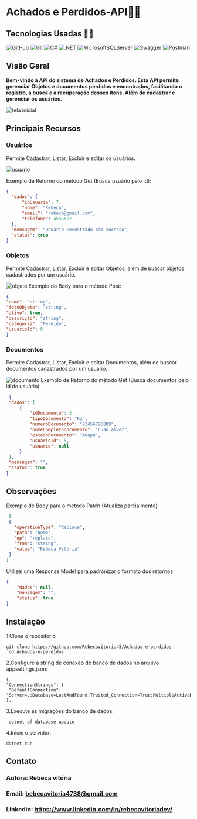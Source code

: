 </h1>
<h1>
   <span>Achados e Perdidos-API👜👒</span>
</h1>

## Tecnologias Usadas 👩‍💻
[![GitHub](https://img.shields.io/badge/GitHub-000?style=for-the-badge&logo=github&logoColor=30A3DC)](https://docs.github.com/)
[![Git](https://img.shields.io/badge/Git-000?style=for-the-badge&logo=git&logoColor=E94D5F)](https://git-scm.com/doc)
[![C#](https://img.shields.io/badge/C%23-239120?style=for-the-badge&logo=c-sharp&logoColor=white)](https://git-scm.com/doc)
[![.NET](https://img.shields.io/badge/.NET-512BD4?style=for-the-badge&logo=dotnet&logoColor=white)](https://git-scm.com/doc)
![MicrosoftSQLServer](https://img.shields.io/badge/Microsoft%20SQL%20Server-CC2927?style=for-the-badge&logo=microsoft%20sql%20server&logoColor=white)
![Swagger](https://img.shields.io/badge/-Swagger-%23Clojure?style=for-the-badge&logo=swagger&logoColor=white)
![Postman](https://img.shields.io/badge/Postman-FF6C37?style=for-the-badge&logo=postman&logoColor=white)
<br />



## Visão Geral
 <b>Bem-vindo à API do sistema de Achados e Perdidos. Esta API permite gerenciar Objetos e documentos perdidos e encontrados, facilitando o registro, a busca e a recuperação desses itens. Além de cadastrar e gerenciar os usuários. </b>

![tela inicial](https://github.com/Rebecavitoria45/Achados-e-perdidos/assets/117654851/e6a9029a-674b-4d7d-8b7b-cce61fcb43d2)
## Principais Recursos
 ### Usuários
   <p> Permite Cadastrar, Listar, Excluir e editar os usuários.</p>
   
![usuario](https://github.com/Rebecavitoria45/Achados-e-perdidos/assets/117654851/e197e536-8e90-41e8-98c0-312e8b6c7d11)

   Exemplo de Retorno do método Get (Busca usuário pelo id):
  ```json
 {
    "dados": {
        "idUsuario": 7,
        "nome": "Rebeca",
        "email": "rebeca@gmail.com",
        "telefone": 4556677
    },
    "mensagem": "Usuário Encontrado com sucesso",
    "status": true
}
```
### Objetos
<p> Permite Cadastrar, Listar, Excluir e editar Objetos, além de buscar objetos cadastrados por um usuário. </p>

![objeto](https://github.com/Rebecavitoria45/Achados-e-perdidos/assets/117654851/373ba661-4072-41ea-9fda-c2d0411ed8c4)
  Exemplo do Body para o método Post:
  ```json
  {
  "nome": "string",
  "fotoObjeto": "string",
  "ativo": true,
  "descrição": "string",
  "categoria": "Perdido",
  "usuarioId": 0
}
```
### Documentos
<p> Permite Cadastrar, Listar, Excluir e editar Documentos, além de buscar documentos cadastrados por um usuário. </p>

![documento](https://github.com/Rebecavitoria45/Achados-e-perdidos/assets/117654851/deebcd3e-7b72-4f89-a9ba-1b7d34d4afa2)
  Exemplo de Retorno do método Get (Busca documentos pelo id do usuário):
   ```json
    {
    "dados": [
        {
            "idDocumento": 3,
            "tipoDocumento": "Rg",
            "numeroDocumento": "23456795809",
            "nomeCompletoDocumento": "Luan alvez",
            "estadoDocumento": "Amapá",
            "usuarioId": 5,
            "usuario": null
        }
    ],
    "mensagem": "",
    "status": true
}
```
## Observações
 Exemplo de Body para o método Patch (Atualiza parcialmente)
 ```json
  [
  {
    "operationType": "Replace",
    "path": "Nome",
    "op": "replace",
    "from": "string",
    "value": "Rebeca Vitória"
  }
]
```
Utilizei uma Response Model para padronizar o formato dos retornos
```json
{
    "dados": null,
    "mensagem": "",
    "status": true
}
```
## Instalação
  1.Clone o repósitorio </br>
 ```
 git clone https://github.com/Rebecavitoria45/Achados-e-perdidos
  cd Achados-e-perdidos 
```
 2.Configure a string de conexão do banco de dados no arquivo appsettings.json: </br>
   ```
  { 
  "ConnectionStrings": { 
    "DefaultConnection": "Server=.;Database=LostAndFound;Trusted_Connection=True;MultipleActiveResultSets=true" 
  },
 ```
  3.Execute as migrações do banco de dados: </br>
   ```
    dotnet ef database update
 ```
 4.Inicie o servidor:
  ```
 dotnet run 
 ```
## Contato
   ### Autora: Rebeca vitória
   ### Email: bebecavitoria4738@gmail.com
   ### Linkedin: https://www.linkedin.com/in/rebecavitoriadev/


       




  
